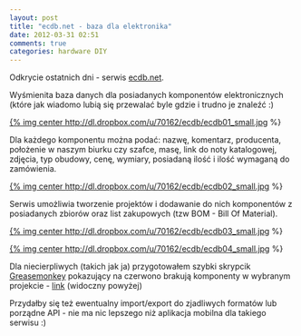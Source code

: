 ```yaml
---
layout: post
title: "ecdb.net - baza dla elektronika"
date: 2012-03-31 02:51
comments: true
categories: hardware DIY
---
```

<script type="text/javascript" src="{{ root_url }}/javascripts/jquery.js"></script>
<script type="text/javascript" src="{{ root_url }}/javascripts/jquery.lightbox.js"></script>

<link rel="stylesheet" type="text/css" href="/stylesheets/jquery.lightbox-0.5.css" media="screen" />

<script type="text/javascript">
jQuery.noConflict();

jQuery(function() {
    jQuery('a.lightbox').lightBox({
	imageLoading: '/images/lightbox-ico-loading.gif',
	imageBtnPrev: '/images/lightbox-btn-prev.gif',
	imageBtnNext: '/images/lightbox-btn-next.gif',
	imageBtnClose: '/images/lightbox-btn-close.gif',
	imageBlank: '/images/lightbox-blank.gif'
	});
});
</script>

Odkrycie ostatnich dni - serwis [ecdb.net](http://ecdb.net/login.php).

Wyśmienita baza danych dla posiadanych komponentów elektronicznych (które jak wiadomo lubią się przewalać byle gdzie i trudno je znaleźć :)

<a href="http://dl.dropbox.com/u/70162/ecdb/ecdb01.jpg" class="lightbox">{% img center http://dl.dropbox.com/u/70162/ecdb/ecdb01_small.jpg %}</a>

Dla każdego komponentu można podać: nazwę, komentarz, producenta, położenie w naszym biurku czy szafce, masę, link do noty katalogowej, zdjęcia, typ obudowy, cenę, wymiary, posiadaną ilość i ilość wymaganą do zamówienia.

<a href="http://dl.dropbox.com/u/70162/ecdb/ecdb02.jpg" class="lightbox">{% img center http://dl.dropbox.com/u/70162/ecdb/ecdb02_small.jpg %}</a>

Serwis umożliwia tworzenie projektów i dodawanie do nich komponentów z posiadanych zbiorów oraz list zakupowych (tzw BOM - Bill Of Material).

<a href="http://dl.dropbox.com/u/70162/ecdb/ecdb03.jpg" class="lightbox">{% img center http://dl.dropbox.com/u/70162/ecdb/ecdb03_small.jpg %}</a>

<a href="http://dl.dropbox.com/u/70162/ecdb/ecdb04.jpg" class="lightbox">{% img center http://dl.dropbox.com/u/70162/ecdb/ecdb04_small.jpg %}</a>

Dla niecierpliwych (takich jak ja) przygotowałem szybki skrypcik [Greasemonkey](http://www.greasespot.net/) pokazujący na czerwono brakują komponenty w wybranym projekcie - [link](https://gist.github.com/2043287) (widoczny powyżej)

Przydałby się też ewentualny import/export do zjadliwych formatów lub porządne API - nie ma nic lepszego niż aplikacja mobilna dla takiego serwisu :)

